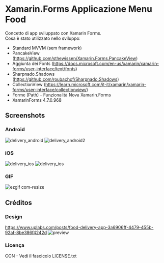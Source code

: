 # Xamarin.Forms Applicazione Menu Food
Concetto di app sviluppato con Xamarin Forms. </br>
Cosa è stato utilizzato nello sviluppo:
- Standard MVVM (sem framework)
- PancakeView (https://github.com/sthewissen/Xamarin.Forms.PancakeView)
- Aggiunta dei Fonts (https://docs.microsoft.com/en-us/xamarin/xamarin-forms/user-interface/text/fonts)
- Sharpnado.Shadows (https://github.com/roubachof/Sharpnado.Shadows)
- CollectionView (https://learn.microsoft.com/it-it/xamarin/xamarin-forms/user-interface/collectionview/)
- Forme (Path) - Funzionalità Nova Xamarin.Forms
- XamarinForms 4.7.0.968

## Screenshots
### Android
![delivery_android](https://user-images.githubusercontent.com/11803107/85937329-d5f0db80-b8d8-11ea-97e4-2ae6b0468010.jpg)
![delivery_android2](https://user-images.githubusercontent.com/11803107/85937333-e0ab7080-b8d8-11ea-97e8-0367bd120520.jpg)

### iOS
![delivery_ios](https://user-images.githubusercontent.com/11803107/85948531-c6e54a00-b927-11ea-84ef-378564ca4cfd.jpg)
![delivery_ios](https://user-images.githubusercontent.com/11803107/85948215-f5fabc00-b925-11ea-928c-0bf4fb71cde4.jpg)

### GIF
![ezgif com-resize](https://user-images.githubusercontent.com/11803107/85937386-50216000-b8d9-11ea-8fd7-dee26037f6a0.gif)

## Créditos
### Design
https://www.uplabs.com/posts/food-delivery-app-3a6906ff-4479-455b-92af-8be386f4242d
![preview](https://user-images.githubusercontent.com/11803107/85937404-8e1e8400-b8d9-11ea-8f96-2eaeb185347c.png)

### Licença
CON - Vedi il fascicolo LICENSE.txt
